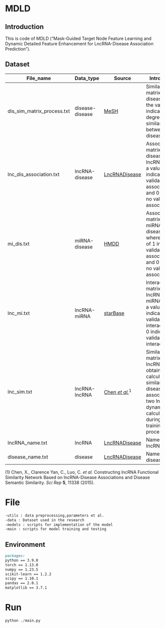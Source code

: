 # MDLD

## Introduction

This is code of MDLD (“Mask-Guided Target Node Feature Learning and Dynamic Detailed Feature Enhancement for LncRNA-Disease Association Prediction”).

## Dataset

| File_name                  | Data_type       | Source                                                       |Introduction                                |
| -------------------------- | --------------- | ------------------------------------------------------------ | -------------------------------------------|
| dis_sim_matrix_process.txt | disease-disease | [MeSH](https://www.nlm.nih.gov/mesh/meshhome.html)           |Similarity matrix of diseases,where the values indicate the degree of similarity between diseases|
| lnc_dis_association.txt    | lncRNA-disease  | [LncRNADisease](https://www.cuilab.cn/lncrnadisease)         |Association matrix of diseases and lncRNA, where a value of 1 indicates a validated association, and 0 indicates no validated association|
| mi_dis.txt                 | miRNA-disease   | [HMDD](https://www.cuilab.cn/hmdd)                           |Association matrix of miRNA and diseases, where a value of 1 indicates a validated association, and 0 indicates no validated association|
| lnc_mi.txt                 | lncRNA-miRNA    | [starBase](https://rnasysu.com/encori/)                      |Interaction matrix of lncRNA and miRNA, where a value of 1 indicates a validated interaction, and 0 indicates no validated interaction|
| lnc_sim.txt                | lncRNA-lncRNA   | [Chen *et al.*](https://www.nature.com/articles/srep11338)$^{1}$ |Similarity matrix of lncRNA, obtained by calculating the similarity of diseases associated with two lncRNAs, dynamically calculated during the training process|
| lncRNA_name.txt                | lncRNA   | [LncRNADisease](https://www.cuilab.cn/lncrnadisease) |Name of the lncRNA|
| disease_name.txt                | disease   | [LncRNADisease](https://www.cuilab.cn/lncrnadisease) |Name of the disease|

(1) Chen, X., Clarence Yan, C., Luo, C. *et al.* Constructing lncRNA Functional Similarity Network Based on lncRNA-Disease Associations and Disease Semantic Similarity. *Sci Rep* **5**, 11338 (2015).

# File

```markdown
-utils : data preprocessing,parameters et al.					
-data : Dataset used in the research						
-models : scripts for implementation of the model					
-main : scripts for model training and testing						
```

## Environment

```markdown
packages:
python == 3.9.0
torch == 1.13.0
numpy == 1.23.5
scikit-learn == 1.2.2
scipy == 1.10.1
pandas == 2.0.1
matplotlib == 3.7.1
```

# Run

```python
python ./main.py
```
